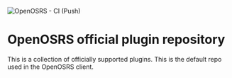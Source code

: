 ![OpenOSRS - CI (Push)](https://github.com/open-osrs/plugins/workflows/OpenOSRS%20-%20CI%20(Push)/badge.svg?branch=master)

# OpenOSRS official plugin repository

This is a collection of officially supported plugins. This is the default repo used in the OpenOSRS client.
